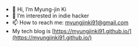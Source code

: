 - 👋 Hi, I’m Myung-jin Ki
- 👀 I’m interested in indie hacker
- 📫 How to reach me: myungjinki91@gmail.com
- My tech blog is [https://myungjinki91.github.io/](https://myungjinki91.github.io/)

<!---
meongjinki/meongjinki is a ✨ special ✨ repository because its `README.md` (this file) appears on your GitHub profile.
You can click the Preview link to take a look at your changes.
--->
